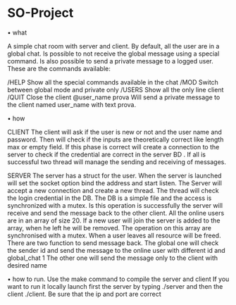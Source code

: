 # SO-Project
•  what 

A simple chat room with server and client. By default, all the user are in a global chat. Is possible to not receive the global message using a special command. Is also possible to send a private message to a logged user. 
These are the commands available: 

/HELP Show all the special commands available in the chat 
/MOD Switch between global mode and private only 
/USERS Show all the only line client /QUIT Close the client 
@user_name prova Will send a private message to the client named user_name with text prova.

•  how 

CLIENT
The client will ask if the user is new or not and the user name and password. Then will check if the inputs are theoretically correct like length max or empty field. If this phase is correct will create a connection to the server to check if the credential are correct in the server 
BD
. If all is successful two thread will manage the sending and receiving of messages.

SERVER
The server has a struct for the user.
 When the server is launched will set the socket option bind the address and start listen. The Server will accept a new connection and create a new thread. The thread will check the login credential in the DB. The DB is a simple file and the access is synchronized with a mutex. Is this operation is successfully the server will receive and send the message back to the other client. All the online users are in an array of size 20. If a new user will join the server is added to the array, when he left he will be removed. The operation on this array are synchronised with a mutex. 
When a user leaves all resource will be freed. There are two function to send message back. The global one will check the sender id and send the message to the online user with different id and global_chat 1 The other one will send the message only to the client with desired name

•  how to run.
Use the make command to compile the server and client
If you want to run it locally launch first the server by typing ./server and then the client ./client.
Be sure that the ip and port are correct

